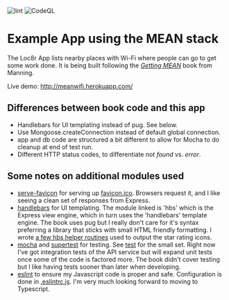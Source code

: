 ![lint](https://github.com/rocketnewton/meanwifi/workflows/lint/badge.svg) ![CodeQL](https://github.com/rocketnewton/meanwifi/workflows/CodeSQL/badge.svg)

# Example App using the MEAN stack

The Loc8r App lists nearby places with Wi-Fi where people can go to get some work done.  It is being built following the *[Getting MEAN](https://www.manning.com/books/getting-mean-with-mongo-express-angular-and-node)* book from Manning.

Live demo: http://meanwifi.herokuapp.com/

## Differences between book code and this app

- Handlebars for UI templating instead of pug.  See below.
- Use Mongoose.createConnection instead of default global connection.
- app and db code are structured a bit different to allow for Mocha to do cleanup at end of test run.
- Different HTTP status codes, to differentiate _not found_ vs. _error_.


## Some notes on additional modules used

- [serve-favicon](https://www.npmjs.com/package/serve-favicon) for serving up [favicon.ico](public/favicon.ico).  Browsers request it, and I like seeing a clean set of responses from Express.
- [handlebars](https://www.npmjs.com/package/hbs) for UI templating.  The module linked is 'hbs' which is the Express view engine, which in turn uses the 'handlebars' template engine.  The book uses pug but I really don't care for it's syntax preferring a library that sticks with small HTML friendly formatting.  I wrote [a few hbs helper routines](hbs-helpers.js) used to output the star rating icons.
- [mocha](https://www.npmjs.com/package/mocha) and [supertest](https://www.npmjs.com/package/supertest) for testing.  See [test](test) for the small set.  Right now I've got integration tests of the API service but will expand unit tests once some of the code is factored more.  The book didn't cover testing but I like having tests sooner than later when developing.
- [eslint](https://www.npmjs.com/package/eslint) to ensure my Javascript code is proper and safe.  Configuration is done in [.eslintrc.js](.eslintrc.js).  I'm very much looking forward to moving to Typescript.